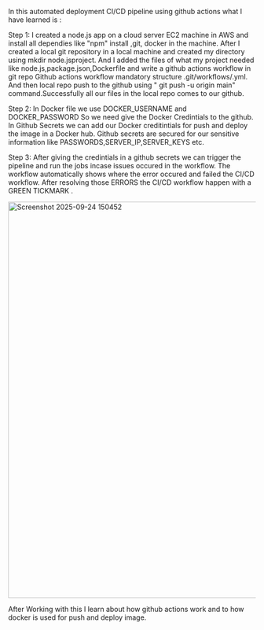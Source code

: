 In this automated deployment CI/CD pipeline using github actions what I have learned is :

Step 1:
I created a node.js app on a cloud server EC2 machine in AWS and install all dependies like "npm" install ,git, docker in the machine.
After I created a local git repository in a local machine and created  my directory using mkdir node.jsproject.
And I added the files of what my project needed like node.js,package.json,Dockerfile and write a github actions workflow  in git repo 
Github actions workflow mandatory structure .git/workflows/<project>.yml.
And then local repo push to the github using   " git push -u origin main" command.Successfully all our files in the local repo comes to our github.

Step 2:
In Docker file we use DOCKER_USERNAME and DOCKER_PASSWORD So we need give the Docker Credintials to the github.
In Github Secrets we can add our Docker creditintials for push and deploy the image in a Docker hub.
Github secrets are secured for our sensitive information like PASSWORDS,SERVER_IP,SERVER_KEYS etc.

Step 3:
After giving the credintials in a github secrets we can trigger the pipeline and run the jobs incase issues occured in the workflow.
The workflow automatically shows where the error occured and failed the CI/CD workflow.
After resolving those ERRORS the CI/CD workflow happen with a GREEN TICKMARK .

<img width="1451" height="806" alt="Screenshot 2025-09-24 150452" src="https://github.com/user-attachments/assets/63222f27-b1fa-4f5c-9c71-130974936fcc" />


After Working with this I learn about how github actions work and to how docker is used for push and deploy image.  


